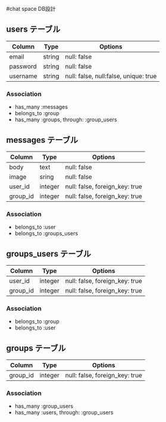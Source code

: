 
#chat space DB設計

## users テーブル
|Column|Type|Options|
|------|----|-------|
|email|string|null: false|
|password|string|null: false|
|username|string|null: false, null:false, unique: true|
### Association
- has_many :messages
- belongs_to :group
- has_many :groups, through: :group_users

## messages テーブル
|Column|Type|Options|
|------|----|-------|
|body|text|null: false|
|image|sring|null: false|
|user_id|integer|null: false, foreign_key: true|
|group_id|integer|null: false, foreign_key: true|
### Association
- belongs_to :user
- belongs_to :groups_users

## groups_users テーブル
|Column|Type|Options|
|------|----|-------|
|user_id|integer|null: false, foreign_key: true|
|group_id|integer|null: false, foreign_key: true|
### Association
- belongs_to :group
- belongs_to :user

## groups テーブル
|Column|Type|Options|
|------|----|-------|
|group_id|integer|null: false, foreign_key: true|
### Association
- has_many :group_users
- has_many :users, through: :group_users